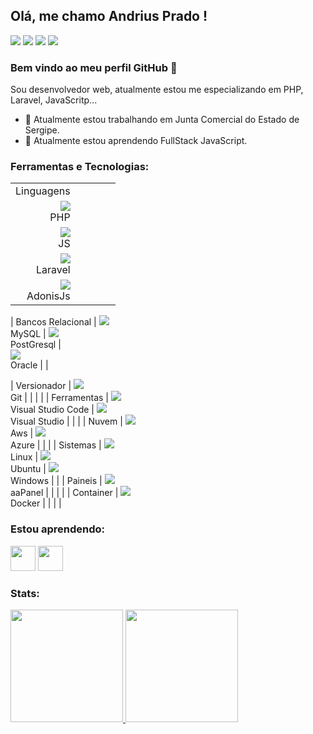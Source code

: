 ## Olá, me chamo Andrius Prado ! 
<div>
<a href="https://www.andriusprado.dev.br/" target="_blank"><img src="https://img.shields.io/badge/Meu.Site-4d69d3?style=for-the-badge&logo=appveyor&logoColor=white" target="_blank"></a>
<a href="https://instagram.com/andriusprado" target="_blank"><img src="https://img.shields.io/badge/-Instagram-%23E4405F?style=for-the-badge&logo=instagram&logoColor=white" target="_blank"></a>
<a href = "mailto:andriusprado@yahoo.com.br"><img src="https://img.shields.io/badge/Yahoo-D14836?style=for-the-badge&logo=yahoo&logoColor=white" target="_blank"></a>
<a href="https://www.linkedin.com/in/andriusprado" target="_blank"><img src="https://img.shields.io/badge/-LinkedIn-%230077B5?style=for-the-badge&logo=linkedin&logoColor=white" target="_blank"></a>   
</div>

### Bem vindo ao meu perfil GitHub 👋

Sou desenvolvedor web, atualmente estou me especializando em PHP, Laravel, JavaScritp...

- 🔭 Atualmente estou trabalhando em Junta Comercial do Estado de Sergipe.
- 🌱 Atualmente estou aprendendo FullStack JavaScript.


### Ferramentas e Tecnologias:


||||||
| ----: | :----: | :----: | :----: | :----: |
| Linguagens   | 
   <img src="https://cdn.jsdelivr.net/gh/devicons/devicon/icons/php/php-plain.svg" /><br> PHP | 
   <img src="https://cdn.jsdelivr.net/gh/devicons/devicon/icons/javascript/javascript-original.svg" /><br> JS | 
   <img src="https://cdn.jsdelivr.net/gh/devicons/devicon/icons/laravel/laravel-plain.svg" /><br> Laravel | 
   <img src="https://cdn.jsdelivr.net/gh/devicons/devicon/icons/adonisjs/adonisjs-original.svg" /><br> AdonisJs |

| Bancos Relacional   | 
   <img src="imagens/mysql.png" /> <br> MySQL  | 
   <img src="imagens/sql.png" /> <br> PostGresql  |  
   <img src="imagens/sql.png" /> <br> Oracle  | 
     | 

| Versionador  | <img src="imagens/git.png" /> <br> Git  |   |   |   |
| Ferramentas  | <img src="imagens/visual-studio-code.png" /> <br> Visual Studio Code  | <img src="imagens/visualstudio.png"  /> <br> Visual Studio  |   |   |
| Nuvem  | <img src="imagens/aws.png" /><br> Aws  | <img src="imagens/azure.png" /> <br> Azure  |   |   |
| Sistemas  | <img src="imagens/linux.png" /><br> Linux  | <img src="imagens/ubuntu.png" /><br> Ubuntu  | <img src="imagens/microsoft-windows.png" /> <br> Windows  |   |
| Paineis  | <img src="imagens/aaPanel.png" /><br> aaPanel   |   |   |   |
| Container  | <img src="imagens/docker.png" /><br> Docker  |   |   |   |
   
   

### Estou aprendendo:

<img src="https://cdn.jsdelivr.net/gh/devicons/devicon/icons/java/java-original.svg" width="40" height="40"/> <img src="https://cdn.jsdelivr.net/gh/devicons/devicon/icons/linux/linux-original.svg" width="40" height="40"/>



### Stats:
<div>
<a href="https://github.com/apsprado">
<img height="180em" src="https://github-readme-stats.vercel.app/api/top-langs/?username=apsprado&layout=compact&langs_count=7&theme=dracula"/>
<img height="180em" src="https://github-readme-stats.vercel.app/api?username=apsprado&show_icons=true&theme=dracula&include_all_commits=true&count_private=true"/>
</div>

<!---
apsprado/apsprado is a ✨ special ✨ repository because its `README.md` (this file) appears on your GitHub profile.
You can click the Preview link to take a look at your changes.
--->
